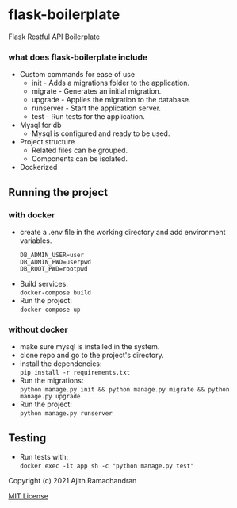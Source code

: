 # flask-boilerplate
Flask Restful API Boilerplate

### what does flask-boilerplate include

- Custom commands for ease of use
    - init        - Adds a migrations folder to the application.
    - migrate     - Generates an initial migration.
    - upgrade     - Applies the migration to the database.
    - runserver   - Start the application server.
    - test        - Run tests for the application.
- Mysql for db
    - Mysql is configured and ready to be used.
- Project structure
    - Related files can be grouped.
    - Components can be isolated. 
- Dockerized

## Running the project

### with docker

- create a .env file in the working directory and add environment variables.
    ```
    DB_ADMIN_USER=user
    DB_ADMIN_PWD=userpwd
    DB_ROOT_PWD=rootpwd
    ```
- Build services:\
    `docker-compose build`
- Run the project:\
    `docker-compose up`

### without docker

- make sure mysql is installed in the system.
- clone repo and go to the project's directory.
- install the dependencies:\
    `pip install -r requirements.txt`
- Run the migrations:\
    `python manage.py init && python manage.py migrate && python manage.py upgrade`
- Run the project:\
    `python manage.py runserver`

## Testing

- Run tests with:\
    `docker exec -it app sh -c "python manage.py test"`

Copyright (c) 2021 Ajith Ramachandran

[MIT License](LICENSE)
